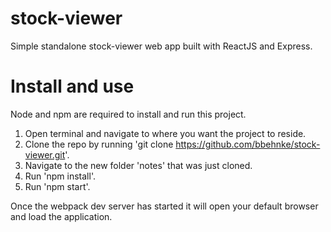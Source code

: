 # stock-viewer
Simple standalone stock-viewer web app built with ReactJS and Express.

# Install and use
Node and npm are required to install and run this project.

1. Open terminal and navigate to where you want the project to reside.
2. Clone the repo by running 'git clone https://github.com/bbehnke/stock-viewer.git'.
3. Navigate to the new folder 'notes' that was just cloned.
3. Run 'npm install'.
4. Run 'npm start'.

Once the webpack dev server has started it will open your default browser and load the application.
